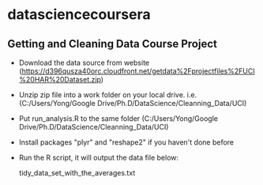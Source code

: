 datasciencecoursera
===================
## Getting and Cleaning Data Course Project
* Download the data source from website 
  (https://d396qusza40orc.cloudfront.net/getdata%2Fprojectfiles%2FUCI%20HAR%20Dataset.zip)

* Unzip zip file into a work folder on your local drive. i.e. 
  (C:/Users/Yong/Google Drive/Ph.D/DataScience/Cleanning_Data/UCI)

* Put run_analysis.R to the same folder 
  (C:/Users/Yong/Google Drive/Ph.D/DataScience/Cleanning_Data/UCI)

* Install packages "plyr" and "reshape2" if you haven't done before

* Run the R script, it will output the data file below:

  tidy_data_set_with_the_averages.txt
